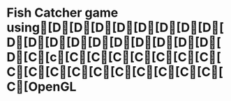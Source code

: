 # Fish Catcher game using[D[D[D[D[D[D[D[D[D[D[D[D[D[D[D[D[D[D[D[C[c[C[C[C[C[C[C[C[C[C[C[C[C[C[C[C[C[C[C[OpenGL
